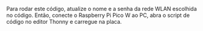 Para rodar este código, atualize o nome e a senha da rede WLAN escolhida no código. Então, conecte o Raspberry Pi Pico W ao PC, abra o script de código no editor Thonny e carregue na placa.
